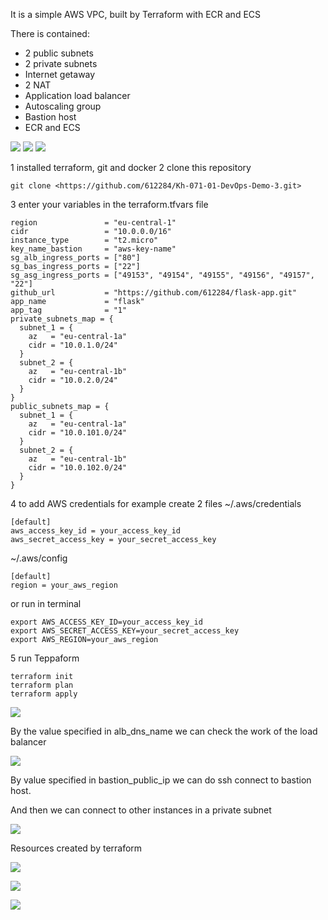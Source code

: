 ﻿It is a simple AWS VPC, built by Terraform with ECR and ECS

There is contained:

- 2 public subnets
- 2 private subnets
- Internet getaway
- 2 NAT
- Application load balancer
- Autoscaling group
- Bastion host
- ECR and ECS

![](img/Aspose.Words.590efbc6-30d3-4508-b182-49c0c6302455.001.png)
![](img/Aspose.Words.590efbc6-30d3-4508-b182-49c0c6302455.002.png)
![](img/Aspose.Words.590efbc6-30d3-4508-b182-49c0c6302455.003.png)

1 installed terraform, git and docker
2 clone this repository
```
git clone <https://github.com/612284/Kh-071-01-DevOps-Demo-3.git>
```
3 enter your variables in the terraform.tfvars file
```
region               = "eu-central-1"
cidr                 = "10.0.0.0/16"
instance_type        = "t2.micro"
key_name_bastion     = "aws-key-name"
sg_alb_ingress_ports = ["80"]
sg_bas_ingress_ports = ["22"]
sg_asg_ingress_ports = ["49153", "49154", "49155", "49156", "49157", "22"]
github_url           = "https://github.com/612284/flask-app.git"
app_name             = "flask"
app_tag              = "1"
private_subnets_map = {
  subnet_1 = {
    az   = "eu-central-1a"
    cidr = "10.0.1.0/24"
  }
  subnet_2 = {
    az   = "eu-central-1b"
    cidr = "10.0.2.0/24"
  }
}
public_subnets_map = {
  subnet_1 = {
    az   = "eu-central-1a"
    cidr = "10.0.101.0/24"
  }
  subnet_2 = {
    az   = "eu-central-1b"
    cidr = "10.0.102.0/24"
  }
}
```
4 to add AWS credentials for example create 2 files
~/.aws/credentials
```
[default]
aws_access_key_id = your_access_key_id
aws_secret_access_key = your_secret_access_key
```
~/.aws/config
```
[default]
region = your_aws_region
```
or run in terminal
```
export AWS_ACCESS_KEY_ID=your_access_key_id
export AWS_SECRET_ACCESS_KEY=your_secret_access_key
export AWS_REGION=your_aws_region
```


5 run Teppaform
```
terraform init
terraform plan
terraform apply
```

![](img/Aspose.Words.590efbc6-30d3-4508-b182-49c0c6302455.004.png)

By the value specified in alb\_dns\_name we can check the work of the load balancer

![](img/Aspose.Words.590efbc6-30d3-4508-b182-49c0c6302455.005.png)

By value specified in bastion\_public\_ip we can do ssh connect to bastion host.

And then we can connect to other instances in a private subnet

![](img/Aspose.Words.590efbc6-30d3-4508-b182-49c0c6302455.006.png)

Resources created by terraform

![](img/Aspose.Words.590efbc6-30d3-4508-b182-49c0c6302455.007.png)

![](img/Aspose.Words.590efbc6-30d3-4508-b182-49c0c6302455.008.png)

![](img/Aspose.Words.590efbc6-30d3-4508-b182-49c0c6302455.009.png)
